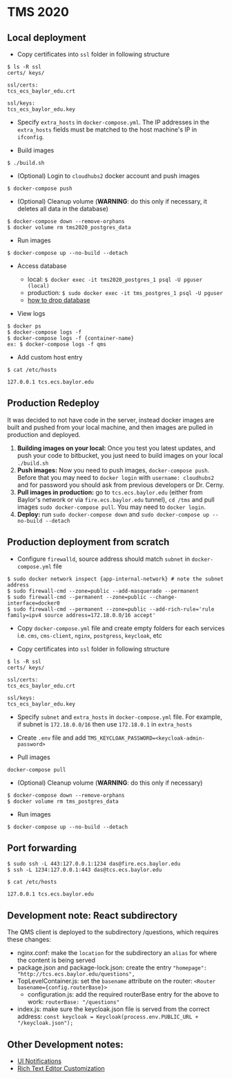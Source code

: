 # TMS 2020

## Local deployment

- Copy certificates into `ssl` folder in following structure

```
$ ls -R ssl
certs/ keys/

ssl/certs:
tcs_ecs_baylor_edu.crt

ssl/keys:
tcs_ecs_baylor_edu.key
```

- Specify `extra_hosts` in `docker-compose.yml`. The IP addresses in the `extra_hosts` fields must be matched to the host machine's IP in `ifconfig`.

- Build images

```
$ ./build.sh
```

- (Optional) Login to `cloudhubs2` docker account and push images 

```
$ docker-compose push
```

- (Optional) Cleanup volume (**WARNING**: do this only if necessary, it deletes all data in the database)

```
$ docker-compose down --remove-orphans
$ docker volume rm tms2020_postgres_data
```

- Run images

```
$ docker-compose up --no-build --detach
```

- Access database

    - local: ```$ docker exec -it tms2020_postgres_1 psql -U pguser (local)```
    - production: ```$ sudo docker exec -it tms_postgres_1 psql -U pguser```
    - [how to drop database](doc/Database-Drop.md)

- View logs

```
$ docker ps
$ docker-compose logs -f
$ docker-compose logs -f {container-name}
ex: $ docker-compose logs -f qms
```

- Add custom host entry

```
$ cat /etc/hosts

127.0.0.1 tcs.ecs.baylor.edu
```

## Production Redeploy

It was decided to not have code in the server, instead docker images are built and pushed from your local machine, and then images are pulled in production and deployed.

1. **Building images on your local:** Once you test you latest updates, and push your code to bitbucket, you just need to build images on your local `./build.sh`
2. **Push images:** Now you need to push images, `docker-compose push`. Before that you may need to `docker login` with `username: cloudhubs2` and for password you should ask from previous developers or Dr. Cerny.
3. **Pull images in production:** go to `tcs.ecs.baylor.edu` (either from Baylor's network or via `fire.ecs.baylor.edu` tunnel), `cd /tms` and pull images `sudo docker-compose pull`. You may need to `docker login`.
4. **Deploy:** run `sudo docker-compose down` and `sudo docker-compose up --no-build --detach`

## Production deployment from scratch

- Configure `firewalld`, source address should match `subnet` in `docker-compose.yml` file

```
$ sudo docker network inspect {app-internal-network} # note the subnet address
$ sudo firewall-cmd --zone=public --add-masquerade --permanent
$ sudo firewall-cmd --permanent --zone=public --change-interface=docker0
$ sudo firewall-cmd --permanent --zone=public --add-rich-rule='rule family=ipv4 source address=172.18.0.0/16 accept'
```

- Copy `docker-compose.yml` file and create empty folders for each services i.e. `cms`, `cms-client`, `nginx`, `postgress`, `keycloak`, etc

- Copy certificates into `ssl` folder in following structure

```
$ ls -R ssl
certs/ keys/

ssl/certs:
tcs_ecs_baylor_edu.crt

ssl/keys:
tcs_ecs_baylor_edu.key
```

- Specify `subnet` and `extra_hosts` in `docker-compose.yml` file. For example, if subnet is `172.18.0.0/16` then use `172.18.0.1` in `extra_hosts`

- Create `.env` file and add `TMS_KEYCLOAK_PASSWORD=<keycloak-admin-password>`

- Pull images

```
docker-compose pull
```

- (Optional) Cleanup volume (**WARNING**: do this only if necessary)

```
$ docker-compose down --remove-orphans
$ docker volume rm tms_postgres_data
```

- Run images

```
$ docker-compose up --no-build --detach
```

## Port forwarding

```
$ sudo ssh -L 443:127.0.0.1:1234 das@fire.ecs.baylor.edu
$ ssh -L 1234:127.0.0.1:443 das@tcs.ecs.baylor.edu
```

```
$ cat /etc/hosts

127.0.0.1 tcs.ecs.baylor.edu
```

## Development note: React subdirectory

The QMS client is deployed to the subdirectory /questions, which requires these changes:

* nginx.conf: make the `location` for the subdirectory an `alias` for where the content is being served
* package.json and package-lock.json: create the entry `"homepage": "http://tcs.ecs.baylor.edu/questions",`
* TopLevelContainer.js: set the `basename` attribute on the router: `<Router basename={config.routerBase}>`
  * configuration.js: add the required routerBase entry for the above to work: `routerBase: "/questions"`
* index.js: make sure the keycloak.json file is served from the correct address: `const keycloak = Keycloak(process.env.PUBLIC_URL + "/keycloak.json");`

## Other Development notes:

* [UI Notifications](doc/UI_Notifications.md)
* [Rich Text Editor Customization](doc/Rich-Text-Editor.md)
